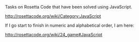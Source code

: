 Tasks on Rosetta Code that have been solved using JavaScript.

http://rosettacode.org/wiki/Category:JavaScript

If I go start to finish in numeric and alphabetical order, I am here:

http://rosettacode.org/wiki/24_game#JavaScript

